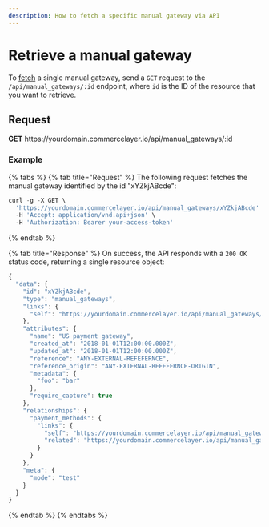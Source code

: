 ```yaml
---
description: How to fetch a specific manual gateway via API
---
```


# Retrieve a manual gateway

To <a href="https://docs.commercelayer.io/developers/fetching-resources" target="_blank">fetch</a> a single manual gateway, send a `GET` request to the `/api/manual_gateways/:id` endpoint, where `id` is the ID of the resource that you want to retrieve.

## Request

**GET** https://<i></i>yourdomain.commercelayer.io/api/manual_gateways/:id

### **Example**

{% tabs %}
{% tab title="Request" %}
The following request fetches the manual gateway identified by the id "xYZkjABcde":

```javascript
curl -g -X GET \
  'https://yourdomain.commercelayer.io/api/manual_gateways/xYZkjABcde' \
  -H 'Accept: application/vnd.api+json' \
  -H 'Authorization: Bearer your-access-token'
```
{% endtab %}

{% tab title="Response" %}
On success, the API responds with a `200 OK` status code, returning a single resource object:

```javascript
{
  "data": {
    "id": "xYZkjABcde",
    "type": "manual_gateways",
    "links": {
      "self": "https://yourdomain.commercelayer.io/api/manual_gateways/xYZkjABcde"
    },
    "attributes": {
      "name": "US payment gateway",
      "created_at": "2018-01-01T12:00:00.000Z",
      "updated_at": "2018-01-01T12:00:00.000Z",
      "reference": "ANY-EXTERNAL-REFEFERNCE",
      "reference_origin": "ANY-EXTERNAL-REFEFERNCE-ORIGIN",
      "metadata": {
        "foo": "bar"
      },
      "require_capture": true
    },
    "relationships": {
      "payment_methods": {
        "links": {
          "self": "https://yourdomain.commercelayer.io/api/manual_gateways/xYZkjABcde/relationships/payment_methods",
          "related": "https://yourdomain.commercelayer.io/api/manual_gateways/xYZkjABcde/payment_methods"
        }
      }
    },
    "meta": {
      "mode": "test"
    }
  }
}
```
{% endtab %}
{% endtabs %}

